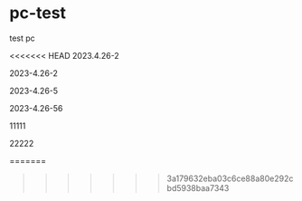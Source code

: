 # pc-test
test pc  

<<<<<<< HEAD
2023.4.26-2   

2023-4.26-2   

 2023-4.26-5 


 2023-4.26-56  
  
  11111



  22222


  
=======
>>>>>>> 3a179632eba03c6ce88a80e292cbd5938baa7343
  





